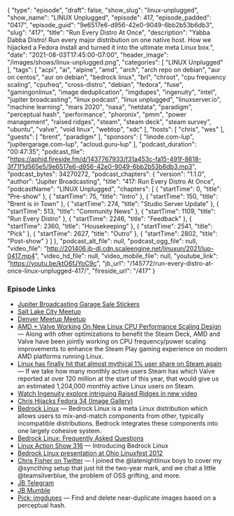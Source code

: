 {
  "type": "episode",
  "draft": false,
  "show_slug": "linux-unplugged",
  "show_name": "LINUX Unplugged",
  "episode": 417,
  "episode_padded": "0417",
  "episode_guid": "9e6517e6-d956-42e0-9049-6bb2b53b6db3",
  "slug": "417",
  "title": "Run Every Distro At Once",
  "description": "Yabba Dabba Distro! Run every major distribution on one native host. How we hijacked a Fedora install and turned it into the ultimate meta Linux box.",
  "date": "2021-08-03T17:45:00-07:00",
  "header_image": "/images/shows/linux-unplugged.png",
  "categories": [
    "LINUX Unplugged"
  ],
  "tags": [
    "acpi",
    "ai",
    "alpine",
    "amd",
    "arch",
    "arch repo on debian",
    "aur on centos",
    "aur on debian",
    "bedrock linux",
    "brl",
    "chroot",
    "cpu frequency scaling",
    "cpufreq",
    "cross-distro",
    "debian",
    "fedora",
    "fuse",
    "gamingonlinux",
    "image deduplication",
    "imgdupes",
    "ingenuity",
    "intel",
    "jupiter broadcasting",
    "linux podcast",
    "linux unplugged",
    "linuxserver.io",
    "machine learning",
    "mars 2020",
    "nasa",
    "netdata",
    "paradigm",
    "perceptual hash",
    "performance",
    "phoronix",
    "pmm",
    "power management",
    "raised ridges",
    "steam",
    "steam deck",
    "steam survey",
    "ubuntu",
    "valve",
    "void linux",
    "webtop",
    "xdc"
  ],
  "hosts": [
    "chris",
    "wes"
  ],
  "guests": [
    "brent",
    "paradigm"
  ],
  "sponsors": [
    "linode.com-lup",
    "jupitergarage.com-lup",
    "acloud.guru-lup"
  ],
  "podcast_duration": "00:47:35",
  "podcast_file": "https://aphid.fireside.fm/d/1437767933/f31a453c-fa15-491f-8618-3f71f1d565e5/9e6517e6-d956-42e0-9049-6bb2b53b6db3.mp3",
  "podcast_bytes": 34270272,
  "podcast_chapters": {
    "version": "1.1.0",
    "author": "Jupiter Broadcasting",
    "title": "417: Run Every Distro At Once",
    "podcastName": "LINUX Unplugged",
    "chapters": [
      {
        "startTime": 0,
        "title": "Pre-show"
      },
      {
        "startTime": 75,
        "title": "Intro"
      },
      {
        "startTime": 150,
        "title": "Brent is in Town"
      },
      {
        "startTime": 274,
        "title": "Studio Server Update"
      },
      {
        "startTime": 513,
        "title": "Community News"
      },
      {
        "startTime": 1109,
        "title": "Run Every Distro"
      },
      {
        "startTime": 2246,
        "title": "Feedback"
      },
      {
        "startTime": 2360,
        "title": "Housekeeping"
      },
      {
        "startTime": 2541,
        "title": "Pick"
      },
      {
        "startTime": 2627,
        "title": "Outro"
      },
      {
        "startTime": 2802,
        "title": "Post-show"
      }
    ]
  },
  "podcast_alt_file": null,
  "podcast_ogg_file": null,
  "video_file": "http://201406.jb-dl.cdn.scaleengine.net/linuxun/2021/lup-0417.mp4",
  "video_hd_file": null,
  "video_mobile_file": null,
  "youtube_link": "https://youtu.be/ktO6fJYoC9c",
  "jb_url": "/145772/run-every-distro-at-once-linux-unplugged-417/",
  "fireside_url": "/417"
}


### Episode Links

  * [Jupiter Broadcasting Garage Sale Stickers](https://www.jupitergarage.com/category/stickers "Jupiter Broadcasting Garage Sale Stickers")
  * [Salt Lake City Meetup](https://www.meetup.com/jupiterbroadcasting/events/278854904/ "Salt Lake City Meetup")
  * [Denver Meetup Meetup](https://www.meetup.com/jupiterbroadcasting/events/278855088/ "Denver Meetup Meetup")
  * [AMD + Valve Working On New Linux CPU Performance Scaling Design](https://www.phoronix.com/scan.php?page=news_item&px=AMD-Valve-New-CPU-Freq "AMD + Valve Working On New Linux CPU Performance Scaling Design") — Along with other optimizations to benefit the Steam Deck, AMD and Valve have been jointly working on CPU frequency/power scaling improvements to enhance the Steam Play gaming experience on modern AMD platforms running Linux.
  * [Linux has finally hit that almost mythical 1% user share on Steam again](https://www.gamingonlinux.com/2021/08/linux-has-finally-hit-that-almost-mythical-1-user-share-on-steam-again "Linux has finally hit that almost mythical 1% user share on Steam again") — If we take how many monthly active users Steam has which Valve reported at over 120 million at the start of this year, that would give us an estimated 1,204,000 monthly active Linux users on Steam.
  * [Watch Ingenuity explore intriguing Raised Ridges in new video](https://www.space.com/amp/mars-helicopter-ingenuity-raised-ridges-video "Watch Ingenuity explore intriguing Raised Ridges in new video")
  * [Chris Hijacks Fedora 34 (Image Gallery)](https://imgur.com/a/aXOYM8b "Chris Hijacks Fedora 34 \(Image Gallery\)")
  * [Bedrock Linux](https://bedrocklinux.org/ "Bedrock Linux") — Bedrock Linux is a meta Linux distribution which allows users to mix-and-match components from other, typically incompatible distributions. Bedrock integrates these components into one largely cohesive system.
  * [Bedrock Linux: Frequently Asked Questions](https://bedrocklinux.org/faq.html "Bedrock Linux: Frequently Asked Questions")
  * [Linux Action Show 316](https://www.youtube.com/watch?v=b-fGkmG9R54&t=2522s "Linux Action Show 316") — Introducing Bedrock Linux
  * [Bedrock Linux presentation at Ohio Linuxfest 2012](https://www.youtube.com/watch?v=7lIWagDFm6c "Bedrock Linux presentation at Ohio Linuxfest 2012")
  * [Chris Fisher on Twitter](https://twitter.com/ChrisLAS/status/1419778722392010765 "Chris Fisher on Twitter") — I joined the @latenightlinux boys to cover my @syncthing setup that just hit the two-year mark, and we chat a little @teamsilverblue, the problem of OSS grifting, and more.
  * [JB Telegram](http://jupiterbroadcasting.com/telegram "JB Telegram")
  * [JB Mumble](http://linuxunplugged.com/mumble "JB Mumble")
  * [Pick: imgdupes](https://github.com/knjcode/imgdupes "Pick: imgdupes") — Find and delete near-duplicate images based on a perceptual hash.


